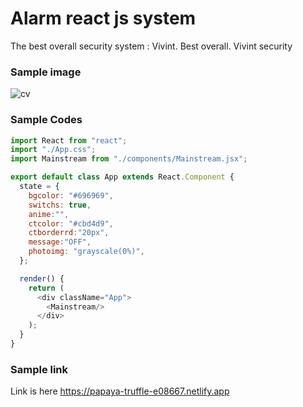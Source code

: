 # Alarm react js system
The best overall security system : Vivint. Best overall. Vivint security

### Sample image
![cv](https://user-images.githubusercontent.com/51479761/177211030-ca0d08ca-605f-4015-8fd9-970fbb0fb171.PNG)


### Sample Codes

``` javascript
import React from "react";
import "./App.css";
import Mainstream from "./components/Mainstream.jsx";

export default class App extends React.Component {
  state = {
    bgcolor: "#696969",
    switchs: true,
    anime:"",
    ctcolor: "#cbd4d9",
    ctborderrd:"20px",
    message:"OFF",
    photoimg: "grayscale(0%)",
  };

  render() {
    return (
      <div className="App">
        <Mainstream/>
      </div>
    );
  }
}

```

### Sample link
Link is here https://papaya-truffle-e08667.netlify.app



